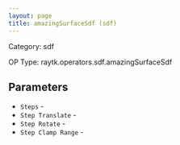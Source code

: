 ```yaml
---
layout: page
title: amazingSurfaceSdf (sdf)
---
```


Category: sdf

OP Type: raytk.operators.sdf.amazingSurfaceSdf

## Parameters

* `Steps` - 
* `Step Translate` - 
* `Step Rotate` - 
* `Step Clamp Range` -
